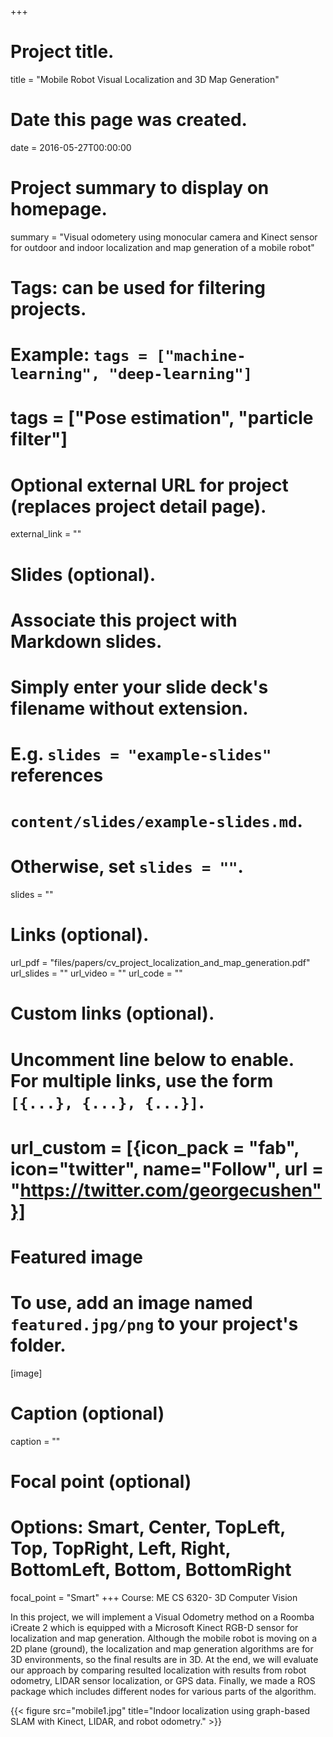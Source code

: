 +++
# Project title.
title = "Mobile Robot Visual Localization and 3D Map Generation"

# Date this page was created.
date = 2016-05-27T00:00:00

# Project summary to display on homepage.
summary = "Visual odometery using monocular camera and Kinect sensor for outdoor and indoor localization and map generation of a mobile robot"
# Tags: can be used for filtering projects.
# Example: `tags = ["machine-learning", "deep-learning"]`
# tags = ["Pose estimation", "particle filter"]

# Optional external URL for project (replaces project detail page).
external_link = ""

# Slides (optional).
#   Associate this project with Markdown slides.
#   Simply enter your slide deck's filename without extension.
#   E.g. `slides = "example-slides"` references
#   `content/slides/example-slides.md`.
#   Otherwise, set `slides = ""`.
slides = ""


# Links (optional).
url_pdf = "files/papers/cv_project_localization_and_map_generation.pdf"
url_slides = ""
url_video = ""
url_code = ""

# Custom links (optional).
#   Uncomment line below to enable. For multiple links, use the form `[{...}, {...}, {...}]`.
#   url_custom = [{icon_pack = "fab", icon="twitter", name="Follow", url = "https://twitter.com/georgecushen"}]

# Featured image
# To use, add an image named `featured.jpg/png` to your project's folder.
[image]
  # Caption (optional)
  caption = ""

  # Focal point (optional)
  # Options: Smart, Center, TopLeft, Top, TopRight, Left, Right, BottomLeft, Bottom, BottomRight
  focal_point = "Smart"
+++
Course: ME CS 6320- 3D Computer Vision

In this project, we will implement a Visual Odometry method on a Roomba iCreate 2 which is equipped with a Microsoft Kinect RGB-D sensor for localization and map generation. Although the mobile robot is moving on a 2D plane (ground), the localization and map generation algorithms are for 3D environments, so the final results are in 3D. At the end, we will evaluate our approach by comparing resulted localization with results from robot odometry, LIDAR sensor localization, or GPS data. Finally, we made a ROS package which includes different nodes for various parts of the algorithm.


{{< figure src="mobile1.jpg" title="Indoor localization using graph-based SLAM with Kinect, LIDAR, and robot odometry." >}}
